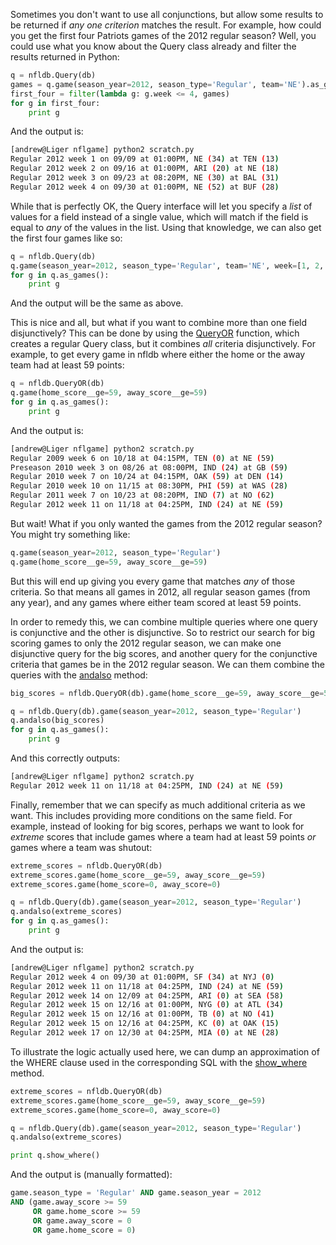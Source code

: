 Sometimes you don't want to use all conjunctions, but allow some results to be 
returned if *any one criterion* matches the result. For example, how could you 
get the first four Patriots games of the 2012 regular season? Well, you could 
use what you know about the Query class already and filter the results returned 
in Python:

```python
q = nfldb.Query(db)
games = q.game(season_year=2012, season_type='Regular', team='NE').as_games()
first_four = filter(lambda g: g.week <= 4, games)
for g in first_four:
    print g
```

And the output is:

```bash
[andrew@Liger nflgame] python2 scratch.py 
Regular 2012 week 1 on 09/09 at 01:00PM, NE (34) at TEN (13)
Regular 2012 week 2 on 09/16 at 01:00PM, ARI (20) at NE (18)
Regular 2012 week 3 on 09/23 at 08:20PM, NE (30) at BAL (31)
Regular 2012 week 4 on 09/30 at 01:00PM, NE (52) at BUF (28)
```

While that is perfectly OK, the Query interface will let you specify a 
*list* of values for a field instead of a single value, which will match if the 
field is equal to *any* of the values in the list. Using that knowledge, we can 
also get the first four games like so:

```python
q = nfldb.Query(db)
q.game(season_year=2012, season_type='Regular', team='NE', week=[1, 2, 3, 4])
for g in q.as_games():
    print g
```

And the output will be the same as above.

This is nice and all, but what if you want to combine more than one field 
disjunctively? This can be done by using the
[QueryOR](http://pdoc.burntsushi.net/nfldb#nfldb.QueryOR)
function, which creates a regular Query class, but it combines *all* criteria 
disjunctively. For example, to get every game in nfldb where either the home 
or the away team had at least 59 points:

```python
q = nfldb.QueryOR(db)
q.game(home_score__ge=59, away_score__ge=59)
for g in q.as_games():
    print g
```

And the output is:

```bash
[andrew@Liger nflgame] python2 scratch.py 
Regular 2009 week 6 on 10/18 at 04:15PM, TEN (0) at NE (59)
Preseason 2010 week 3 on 08/26 at 08:00PM, IND (24) at GB (59)
Regular 2010 week 7 on 10/24 at 04:15PM, OAK (59) at DEN (14)
Regular 2010 week 10 on 11/15 at 08:30PM, PHI (59) at WAS (28)
Regular 2011 week 7 on 10/23 at 08:20PM, IND (7) at NO (62)
Regular 2012 week 11 on 11/18 at 04:25PM, IND (24) at NE (59)
```

But wait! What if you only wanted the games from the 2012 regular season? You 
might try something like:

```python
q.game(season_year=2012, season_type='Regular')
q.game(home_score__ge=59, away_score__ge=59)
```

But this will end up giving you every game that matches *any* of those 
criteria. So that means all games in 2012, all regular season games (from any 
year), and any games where either team scored at least 59 points.

In order to remedy this, we can combine multiple queries where one query is 
conjunctive and the other is disjunctive. So to restrict our search for big 
scoring games to only the 2012 regular season, we can make one disjunctive 
query for the big scores, and another query for the conjunctive criteria that 
games be in the 2012 regular season. We can them combine the queries with the
[andalso](http://pdoc.burntsushi.net/nfldb#nfldb.Query.andalso)
method:

```python
big_scores = nfldb.QueryOR(db).game(home_score__ge=59, away_score__ge=59)

q = nfldb.Query(db).game(season_year=2012, season_type='Regular')
q.andalso(big_scores)
for g in q.as_games():
    print g
```

And this correctly outputs:

```bash
[andrew@Liger nflgame] python2 scratch.py 
Regular 2012 week 11 on 11/18 at 04:25PM, IND (24) at NE (59)
```

Finally, remember that we can specify as much additional criteria as we want. 
This includes providing more conditions on the same field. For example, instead 
of looking for big scores, perhaps we want to look for *extreme* scores that 
include games where a team had at least 59 points *or* games where a team was 
shutout:

```python
extreme_scores = nfldb.QueryOR(db)
extreme_scores.game(home_score__ge=59, away_score__ge=59)
extreme_scores.game(home_score=0, away_score=0)

q = nfldb.Query(db).game(season_year=2012, season_type='Regular')
q.andalso(extreme_scores)
for g in q.as_games():
    print g
```

And the output is:

```bash
[andrew@Liger nflgame] python2 scratch.py 
Regular 2012 week 4 on 09/30 at 01:00PM, SF (34) at NYJ (0)
Regular 2012 week 11 on 11/18 at 04:25PM, IND (24) at NE (59)
Regular 2012 week 14 on 12/09 at 04:25PM, ARI (0) at SEA (58)
Regular 2012 week 15 on 12/16 at 01:00PM, NYG (0) at ATL (34)
Regular 2012 week 15 on 12/16 at 01:00PM, TB (0) at NO (41)
Regular 2012 week 15 on 12/16 at 04:25PM, KC (0) at OAK (15)
Regular 2012 week 17 on 12/30 at 04:25PM, MIA (0) at NE (28)
```

To illustrate the logic actually used here, we can dump an approximation of the 
WHERE clause used in the corresponding SQL with the
[show_where](http://pdoc.burntsushi.net/nfldb#nfldb.Query.show_where)
method.

```python
extreme_scores = nfldb.QueryOR(db)
extreme_scores.game(home_score__ge=59, away_score__ge=59)
extreme_scores.game(home_score=0, away_score=0)

q = nfldb.Query(db).game(season_year=2012, season_type='Regular')
q.andalso(extreme_scores)

print q.show_where()
```

And the output is (manually formatted):

```sql
game.season_type = 'Regular' AND game.season_year = 2012
AND (game.away_score >= 59
     OR game.home_score >= 59
     OR game.away_score = 0
     OR game.home_score = 0)
```

